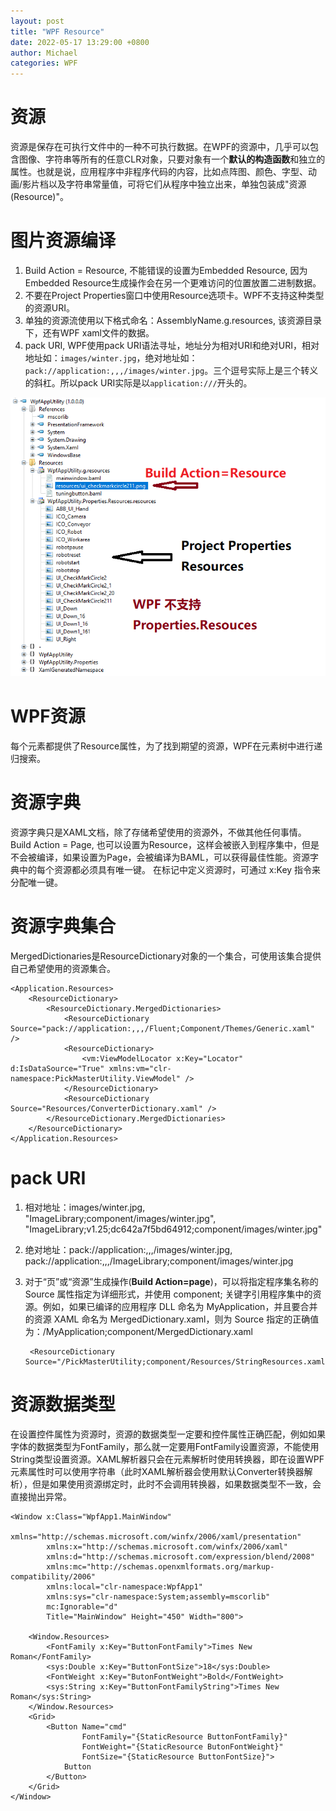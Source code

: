 ```yaml
---
layout: post
title: "WPF Resource"
date: 2022-05-17 13:29:00 +0800
author: Michael
categories: WPF
---
```


# 资源
资源是保存在可执行文件中的一种不可执行数据。在WPF的资源中，几乎可以包含图像、字符串等所有的任意CLR对象，只要对象有一个**默认的构造函数**和独立的属性。也就是说，应用程序中非程序代码的内容，比如点阵图、颜色、字型、动画/影片档以及字符串常量值，可将它们从程序中独立出来，单独包装成"资源(Resource)"。

# 图片资源编译
1. Build Action = Resource, 不能错误的设置为Embedded Resource, 因为Embedded Resource生成操作会在另一个更难访问的位置放置二进制数据。
2. 不要在Project Properties窗口中使用Resource选项卡。WPF不支持这种类型的资源URI。
3. 单独的资源流使用以下格式命名：AssemblyName.g.resources, 该资源目录下，还有WPF xaml文件的数据。
4. pack URI, WPF使用pack URI语法寻址，地址分为相对URI和绝对URI，相对地址如：`images/winter.jpg`，绝对地址如：`pack://application:,,,/images/winter.jpg`。三个逗号实际上是三个转义的斜杠。所以pack URI实际是以`application:///`开头的。

![日志文件夹](/assets/wpf/buildactionresource.png)   

# WPF资源
每个元素都提供了Resource属性，为了找到期望的资源，WPF在元素树中进行递归搜索。

# 资源字典
资源字典只是XAML文档，除了存储希望使用的资源外，不做其他任何事情。Build Action = Page, 也可以设置为Resource，这样会被嵌入到程序集中，但是不会被编译，如果设置为Page，会被编译为BAML，可以获得最佳性能。资源字典中的每个资源都必须具有唯一键。 在标记中定义资源时，可通过 x:Key 指令来分配唯一键。 

# 资源字典集合
MergedDictionaries是ResourceDictionary对象的一个集合，可使用该集合提供自己希望使用的资源集合。

    <Application.Resources>
        <ResourceDictionary>
            <ResourceDictionary.MergedDictionaries>
                <ResourceDictionary Source="pack://application:,,,/Fluent;Component/Themes/Generic.xaml" />
                <ResourceDictionary>
                    <vm:ViewModelLocator x:Key="Locator" d:IsDataSource="True" xmlns:vm="clr-namespace:PickMasterUtility.ViewModel" />
                </ResourceDictionary>
				<ResourceDictionary Source="Resources/ConverterDictionary.xaml" />
            </ResourceDictionary.MergedDictionaries>
        </ResourceDictionary>
    </Application.Resources>

# pack URI
1. 相对地址：images/winter.jpg, "ImageLibrary;component/images/winter.jpg", "ImageLibrary;v1.25;dc642a7f5bd64912;component/images/winter.jpg"
2. 绝对地址：pack://application:,,,/images/winter.jpg, pack://application:,,,/ImageLibrary;component/images/winter.jpg
3. 对于“页”或“资源”生成操作(**Build Action=page**)，可以将指定程序集名称的 Source 属性指定为详细形式，并使用 component; 关键字引用程序集中的资源。例如，如果已编译的应用程序 DLL 命名为 MyApplication，并且要合并的资源 XAML 命名为 MergedDictionary.xaml，则为 Source 指定的正确值为：/MyApplication;component/MergedDictionary.xaml

		<ResourceDictionary Source="/PickMasterUtility;component/Resources/StringResources.xaml"/>

# 资源数据类型
在设置控件属性为资源时，资源的数据类型一定要和控件属性正确匹配，例如如果字体的数据类型为FontFamily，那么就一定要用FontFamily设置资源，不能使用String类型设置资源。XAML解析器只会在元素解析时使用转换器，即在设置WPF元素属性时可以使用字符串（此时XAML解析器会使用默认Converter转换器解析），但是如果使用资源绑定时，此时不会调用转换器，如果数据类型不一致，会直接抛出异常。

	<Window x:Class="WpfApp1.MainWindow"
	        xmlns="http://schemas.microsoft.com/winfx/2006/xaml/presentation"
	        xmlns:x="http://schemas.microsoft.com/winfx/2006/xaml"
	        xmlns:d="http://schemas.microsoft.com/expression/blend/2008"
	        xmlns:mc="http://schemas.openxmlformats.org/markup-compatibility/2006"
	        xmlns:local="clr-namespace:WpfApp1"
	        xmlns:sys="clr-namespace:System;assembly=mscorlib"
	        mc:Ignorable="d"
	        Title="MainWindow" Height="450" Width="800">
	
	    <Window.Resources>
	        <FontFamily x:Key="ButtonFontFamily">Times New Roman</FontFamily>
	        <sys:Double x:Key="ButtonFontSize">18</sys:Double>
	        <FontWeight x:Key="ButonFontWeight">Bold</FontWeight>
	        <sys:String x:Key="ButtonFontFamilyString">Times New Roman</sys:String>
	    </Window.Resources>
	    <Grid>
	        <Button Name="cmd"
	                FontFamily="{StaticResource ButtonFontFamily}"
	                FontWeight="{StaticResource ButonFontWeight}"
	                FontSize="{StaticResource ButtonFontSize}">
	            Button
	        </Button>
	    </Grid>
	</Window>
